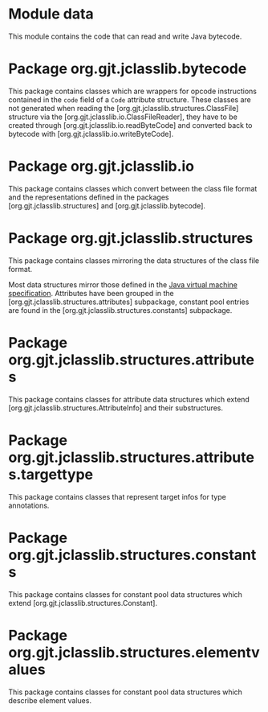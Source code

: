 # Module data

This module contains the code that can read and write Java bytecode.

# Package org.gjt.jclasslib.bytecode

This package contains classes which are wrappers for opcode instructions contained
in the `code` field of a `Code` attribute structure. These classes are not
generated when reading the [org.gjt.jclasslib.structures.ClassFile] structure via
the [org.gjt.jclasslib.io.ClassFileReader], they have to be created through 
[org.gjt.jclasslib.io.readByteCode] and converted back to bytecode with
[org.gjt.jclasslib.io.writeByteCode].


# Package org.gjt.jclasslib.io

This package contains classes which convert between the class file format and
the representations defined in the packages [org.gjt.jclasslib.structures]
and [org.gjt.jclasslib.bytecode].


# Package org.gjt.jclasslib.structures

This package contains classes mirroring the data structures of the class file format.

Most data structures mirror those defined in the 
[Java virtual machine specification](http://java.sun.com/docs/books/vmspec/).
Attributes have been grouped in the [org.gjt.jclasslib.structures.attributes] subpackage, 
constant pool entries are found in the [org.gjt.jclasslib.structures.constants] subpackage.


# Package org.gjt.jclasslib.structures.attributes

This package contains classes for attribute data structures which extend 
[org.gjt.jclasslib.structures.AttributeInfo] and their substructures.

 
# Package org.gjt.jclasslib.structures.attributes.targettype

This package contains classes that represent target infos for type annotations.

 
# Package org.gjt.jclasslib.structures.constants
 
This package contains classes for constant pool data structures which extend 
[org.gjt.jclasslib.structures.Constant].


# Package org.gjt.jclasslib.structures.elementvalues

This package contains classes for constant pool data structures which describe element values.

